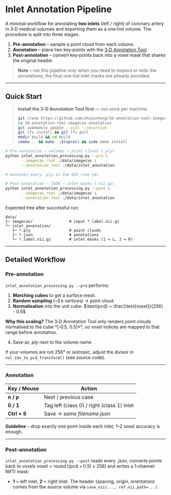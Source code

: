 # Inlet Annotation Pipeline

A minimal workflow for annotating **two inlets** (left / right) of coronary artery in 3‑D medical volumes and exporting them as a one‑hot volume.  The procedure is split into three stages:

1. **Pre‑annotation** – sample a point cloud from each volume.
2. **Annotation** – place two key‑points with the [3‑D Annotation Tool](https://github.com/zhuyinheng/3d-annotation-tool-imagecas-annotation#).
3. **Post‑annotation** – convert key‑points back into a voxel mask that shares the original header.

> **Note –** run this pipeline only when you need to inspect or redo the annotations; the final one‑hot inlet masks are already provided.

---

## Quick Start

> **Install the 3‑D Annotation Tool first** — run once per machine  
> ```bash
> git clone https://github.com/zhuyinheng/3d-annotation-tool-imagecas-annotation.git
> cd 3d-annotation-tool-imagecas-annotation
> git submodule update --init --recursive
> git lfs install && git lfs pull
> mkdir build && cd build
> cmake .. && make -j$(nproc) && sudo make install
> ```

```bash
# Pre‑annotation – volumes → point clouds (.ply)
python inlet_annotation_processing.py --pre \
       --imagecas_root ./data/imagecas \
       --annotation_root ./data/inlet_annotation

# Annotate every .ply in the GUI (see §4)

# Post‑annotation – JSON → inlet masks (.nii.gz)
python inlet_annotation_processing.py --post \
       --imagecas_root ./data/imagecas \
       --annotation_root ./data/inlet_annotation
```

Expected tree after successful run:

```
data/
├─ imagecas/                # input *.label.nii.gz
└─ inlet_annotation/
   ├─ *.ply                 # point clouds
   ├─ *.json                # annotations
   └─ *.label.nii.gz        # inlet masks (1 = L, 2 = R)
```

---

## Detailed Workflow

### Pre‑annotation

`inlet_annotation_processing.py --pre` performs:

1. **Marching cubes** to get a surface mesh.
2. **Random sampling** (\~5 k vertices) → point cloud.
3. **Normalisation** into the unit cube:
   $\text{pcd} = \frac{\text{voxel}}{256} - 0.5$

**Why this scaling?** The 3‑D Annotation Tool only renders point clouds normalised to the cube *[‑0.5, 0.5]*³, so voxel indices are mapped to that range before annotation.

4. Save as *.ply* next to the volume name.

If your volumes are not 256³ or isotropic, adjust the divisor in `vol_idx_to_pcd_transform()` (see source code).

---

### Annotation

| Key / Mouse  | Action                                     |
| ------------ | ------------------------------------------ |
| **n / p**    | Next / previous case                       |
| **0 / 1**    | Tag left (class 0) / right (class 1) inlet |
| **Ctrl + S** | Save → *same filename*.json                |

**Guideline** – drop exactly one point inside each inlet; 1–2 voxel accuracy is enough.

---

### Post‑annotation

`inlet_annotation_processing.py --post` reads every *.json*, converts points back to voxels
$\text{voxel} = \operatorname{round}\big((\text{pcd}+0.5)\times256\big)$
and writes a 1‑channel NIfTI mask:

* **1** = left inlet, **2** = right inlet.
  The header (spacing, origin, orientation) comes from the source volume via `save_nii(..., ref_nii_path=...)`.
